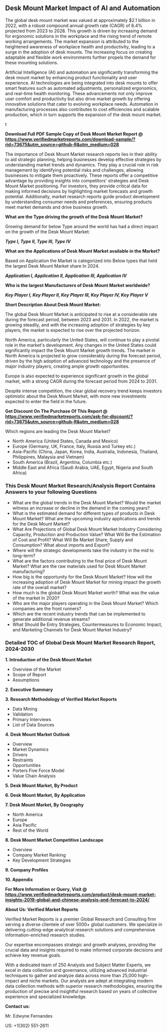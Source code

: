 <h2>Desk Mount Market Impact of AI and Automation</h2><p>The global desk mount market was valued at approximately $2.1 billion in 2022, with a robust compound annual growth rate (CAGR) of 8.4% projected from 2023 to 2028. This growth is driven by increasing demand for ergonomic solutions in the workplace and the rising trend of remote working arrangements. The market expansion is attributed to the heightened awareness of workplace health and productivity, leading to a surge in the adoption of desk mounts. The increasing focus on creating adaptable and flexible work environments further propels the demand for these mounting solutions.</p><p>Artificial Intelligence (AI) and automation are significantly transforming the desk mount market by enhancing product functionality and user experience. AI technologies are being integrated into desk mounts to offer smart features such as automated adjustments, personalized ergonomics, and real-time health monitoring. These advancements not only improve user comfort and productivity but also drive market growth by offering innovative solutions that cater to evolving workplace needs. Automation in manufacturing processes also contributes to cost efficiencies and scalable production, which in turn supports the expansion of the desk mount market.</p>t</p><p id="" class=""><strong>Download Full PDF Sample Copy of Desk Mount Market Report @ <a href="https://www.verifiedmarketreports.com/download-sample/?rid=73675&utm_source=github-R&utm_medium=028" target="_blank">https://www.verifiedmarketreports.com/download-sample/?rid=73675&utm_source=github-R&utm_medium=028</a></strong></p><p>The importance of&nbsp;Desk Mount Market research reports lies in their ability to aid strategic planning, helping businesses develop effective strategies by understanding market trends and dynamics. They play a crucial role in risk management by identifying potential risks and challenges, allowing businesses to mitigate them proactively. These reports offer a competitive advantage by providing insights into competitors' strategies and Desk Mount Market positioning. For investors, they provide critical data for making informed decisions by highlighting market forecasts and growth potential. Additionally, market research reports guide product development by understanding consumer needs and preferences, ensuring products meet market demands and drive business growth.</p><p><strong>What are the&nbsp;Type driving the growth of the Desk Mount Market?</strong></p><p id="" class="">Growing demand for below Type around the world has had a direct impact on the growth of the Desk Mount Market:</p><em><strong>Type I, Type II, Type III, Type IV</strong></em></p><strong>What are the&nbsp;Applications&nbsp;of Desk Mount Market available in the Market?</strong></p><p id="" class="">Based on Application the Market is categorized into Below types that held the largest Desk Mount Market share In 2024.</p><em><strong>Application I, Application II, Application III, Application IV</strong></em></p><strong>Who is the largest Manufacturers of Desk Mount Market worldwide?</strong></p><p><em><strong>Key Player I, Key Player II, Key Player III, Key Player IV, Key Player V</strong></em></p><p id="" class=""><strong>Short Description About Desk Mount Market:</strong></p><p>The global Desk Mount Market is anticipated to rise at a considerable rate during the forecast period, between 2023 and 2031. In 2022, the market is growing steadily, and with the increasing adoption of strategies by key players, the market is expected to rise over the projected horizon.</p><p>North America, particularly the United States, will continue to play a pivotal role in the market's development. Any changes in the United States could significantly impact the Desk Mount Market growth trends. The market in North America is projected to grow considerably during the forecast period, driven by the high adoption of advanced technology and the presence of major industry players, creating ample growth opportunities.</p><p>Europe is also expected to experience significant growth in the global market, with a strong CAGR during the forecast period from 2024 to 2031.</p><p>Despite intense competition, the clear global recovery trend keeps investors optimistic about the Desk Mount Market, with more new investments expected to enter the field in the future.</p><p id="" class=""><strong>Get Discount On The Purchase Of This Report @ <a href="https://www.verifiedmarketreports.com/ask-for-discount/?rid=73675&utm_source=github-R&utm_medium=028" target="_blank">https://www.verifiedmarketreports.com/ask-for-discount/?rid=73675&utm_source=github-R&utm_medium=028</a></strong></p>Which regions are leading the Desk Mount Market?</p><ul><li>North America (United States, Canada and Mexico)</li><li>Europe (Germany, UK, France, Italy, Russia and Turkey etc.)</li><li>Asia-Pacific (China, Japan, Korea, India, Australia, Indonesia, Thailand, Philippines, Malaysia and Vietnam)</li><li>South America (Brazil, Argentina, Columbia etc.)</li><li>Middle East and Africa (Saudi Arabia, UAE, Egypt, Nigeria and South Africa)</li></ul><h3 id="" class="">This Desk Mount Market Research/Analysis Report Contains Answers to your following Questions</h3><ul><li>What are the global trends in the Desk Mount Market? Would the market witness an increase or decline in the demand in the coming years?</li><li>What is the estimated demand for different types of products in Desk Mount Market? What are the upcoming industry applications and trends for the Desk Mount Market?</li><li>What Are Projections of Global Desk Mount Market Industry Considering Capacity, Production and Production Value? What Will Be the Estimation of Cost and Profit? What Will Be Market Share, Supply and Consumption? What about imports and Export?</li><li>Where will the strategic developments take the industry in the mid to long-term?</li><li>What are the factors contributing to the final price of Desk Mount Market? What are the raw materials used for Desk Mount Market manufacturing?</li><li>How big is the opportunity for the Desk Mount Market? How will the increasing adoption of Desk Mount Market for mining impact the growth rate of the overall market?</li><li>How much is the global Desk Mount Market worth? What was the value of the market In 2020?</li><li>Who are the major players operating in the Desk Mount Market? Which companies are the front runners?</li><li>Which are the recent industry trends that can be implemented to generate additional revenue streams?</li><li>What Should Be Entry Strategies, Countermeasures to Economic Impact, and Marketing Channels for Desk Mount Market Industry?</li></ul><h3 id="" class="">Detailed TOC of Global Desk Mount Market Research Report, 2024-2030</h3><p id="" class=""><strong>1. Introduction of the Desk Mount Market</strong></p><ul><li>Overview of the Market</li><li>Scope of Report</li><li>Assumptions</li></ul><p id="" class=""><strong>2. Executive Summary</strong></p><p id="" class=""><strong>3. Research Methodology of Verified Market Reports</strong></p><ul><li>Data Mining</li><li>Validation</li><li>Primary Interviews</li><li>List of Data Sources</li></ul><p id="" class=""><strong>4. Desk Mount Market Outlook</strong></p><ul><li>Overview</li><li>Market Dynamics</li><li>Drivers</li><li>Restraints</li><li>Opportunities</li><li>Porters Five Force Model</li><li>Value Chain Analysis</li></ul><p id="" class=""><strong>5. Desk Mount Market, By Product</strong></p><p id="" class=""><strong>6. Desk Mount Market, By Application</strong></p><p id="" class=""><strong>7. Desk Mount Market, By Geography</strong></p><ul><li>North America</li><li>Europe</li><li>Asia Pacific</li><li>Rest of the World</li></ul><p id="" class=""><strong>8. Desk Mount Market Competitive Landscape</strong></p><ul><li>Overview</li><li>Company Market Ranking</li><li>Key Development Strategies</li></ul><p id="" class=""><strong>9. Company Profiles</strong></p><p id="" class=""><strong>10. Appendix</strong></p><p id="" class=""><strong>For More Information or Query, Visit @ <a href="https://www.verifiedmarketreports.com/product/desk-mount-market-insights-2019-global-and-chinese-analysis-and-forecast-to-2024/" target="_blank">https://www.verifiedmarketreports.com/product/desk-mount-market-insights-2019-global-and-chinese-analysis-and-forecast-to-2024/</a></strong></p><p id="" class=""><strong>About Us: Verified Market Reports</strong></p><p id="" class="">Verified Market Reports is a premier Global Research and Consulting firm serving a diverse clientele of over 5000+ global customers. We specialize in delivering cutting-edge analytical research solutions and comprehensive information-enriched research studies.</p><p id="" class="">Our expertise encompasses strategic and growth analyses, providing the crucial data and insights required to make informed corporate decisions and achieve key revenue goals.</p><p id="" class="">With a dedicated team of 250 Analysts and Subject Matter Experts, we excel in data collection and governance, utilizing advanced industrial techniques to gather and analyze data across more than 25,000 high-impact and niche markets. Our analysts are adept at integrating modern data collection methods with superior research methodologies, ensuring the production of precise and insightful research based on years of collective experience and specialized knowledge.</p><p id="" class=""><strong>Contact us:</strong></p><p id="" class="">Mr. Edwyne Fernandes</p><p id="" class="">US: +1(302) 551-2611</p>